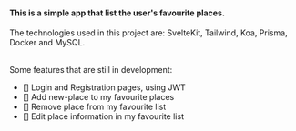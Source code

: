 #### This is a simple app that list the user's favourite places.

The technologies used in this project are: SvelteKit, Tailwind, Koa, Prisma, Docker and MySQL.

<br>
Some features that are still in development:

- [] Login and Registration pages, using JWT
- [] Add new-place to my favourite places
- [] Remove place from my favourite list
- [] Edit place information in my favourite list
